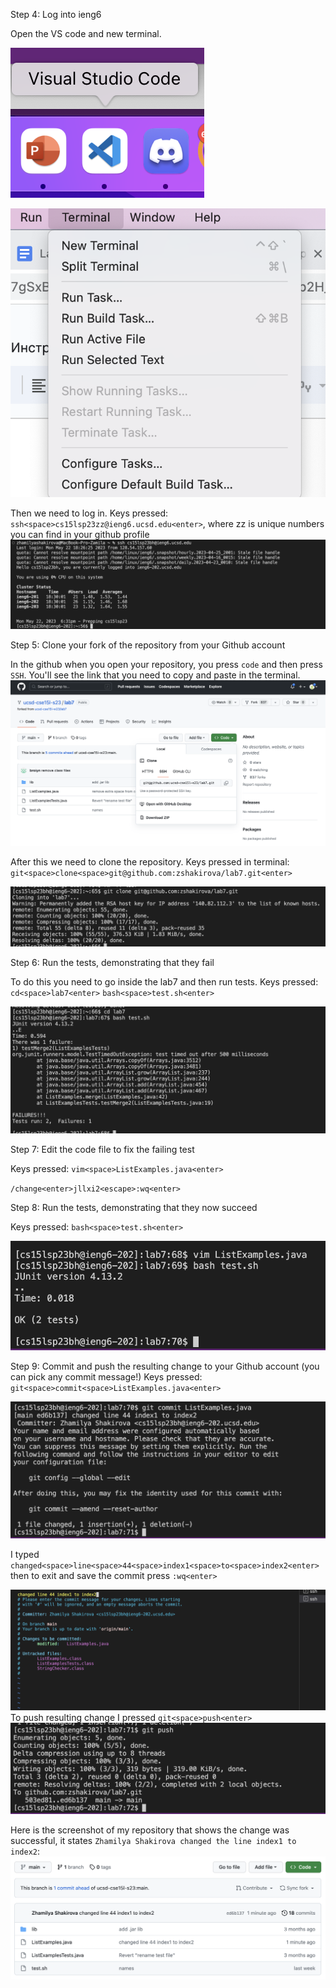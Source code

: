 Step 4:
Log into ieng6


  Open the VS code and new terminal. 
  
  
  ![Image](screen1.png)
  
  ![Image](screen2.png)
  
  
  Then we need to log in. Keys pressed: `ssh<space>cs15lsp23zz@ieng6.ucsd.edu<enter>`, where zz is unique numbers you can find in your github         profile 
  ![Image](screen3.png)
 
  

Step 5: 
Clone your fork of the repository from your Github account


 In the github when you open your repository, you press `code` and then press `SSH`. You'll see the link that you need to copy and paste in the       terminal. 
 ![Image](screen4.png)
 
  After this we need to clone the repository. Keys pressed in terminal: `git<space>clone<space>git@github.com:zshakirova/lab7.git<enter>`

 ![Image](screen5.png)


Step 6:
Run the tests, demonstrating that they fail


To do this you need to go inside the lab7 and then run tests.
 Keys pressed: `cd<space>lab7<enter>`
`bash<space>test.sh<enter>`

 ![Image](screen6.png)


Step 7:
Edit the code file to fix the failing test


Keys pressed: `vim<space>ListExamples.java<enter>`
  
  
  `/change<enter>jllxi2<escape>:wq<enter>`

Step 8:
Run the tests, demonstrating that they now succeed


Keys pressed: `bash<space>test.sh<enter>`

![Image](screen7.png)

Step 9:
Commit and push the resulting change to your Github account (you can pick any commit message!)
Keys pressed: `git<space>commit<space>ListExamples.java<enter>`

![Image](screen9.png)

I typed `changed<space>line<space>44<space>index1<space>to<space>index2<enter>` 
then to exit and save the commit press `:wq<enter>`

![Image](screen8.png)
To push resulting change I pressed `git<space>push<enter>`
![Image](screen10.png)

Here is the screenshot of my repository that shows the change was successful, it states `Zhamilya Shakirova changed the line index1 to index2`:
![Image](screen11.png)
